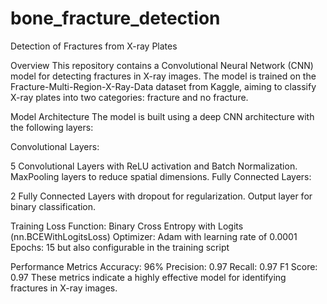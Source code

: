 # bone_fracture_detection
Detection of Fractures from X-ray Plates

Overview
This repository contains a Convolutional Neural Network (CNN) model for detecting fractures in X-ray images. The model is trained on the Fracture-Multi-Region-X-Ray-Data dataset from Kaggle, aiming to classify X-ray plates into two categories: fracture and no fracture.



Model Architecture
The model is built using a deep CNN architecture with the following layers:

Convolutional Layers:

5 Convolutional Layers with ReLU activation and Batch Normalization.
MaxPooling layers to reduce spatial dimensions.
Fully Connected Layers:

2 Fully Connected Layers with dropout for regularization.
Output layer for binary classification.

Training
Loss Function: Binary Cross Entropy with Logits (nn.BCEWithLogitsLoss)
Optimizer: Adam with learning rate of 0.0001
Epochs: 15 but also configurable in the training script


Performance Metrics
Accuracy: 96%
Precision: 0.97
Recall: 0.97
F1 Score: 0.97
These metrics indicate a highly effective model for identifying fractures in X-ray images.
